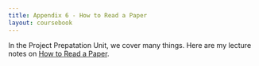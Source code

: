 ```yaml
---
title: Appendix 6 - How to Read a Paper
layout: coursebook
---
```


In the Project Prepatation Unit, we cover many things. Here are my lecture notes on [How to Read a Paper](/dst/dst/assets/slides/100-HowToReadAPaper.pdf).
